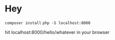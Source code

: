 # Hey

`composer install`
`php -S localhost:8000`

hit localhost:8000/hello/whatever in your browser
